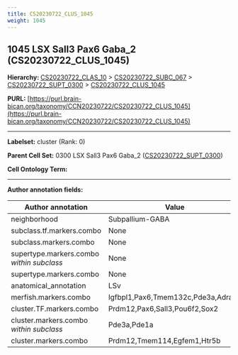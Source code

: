 ```yaml
---
title: CS20230722_CLUS_1045
weight: 1045
---
```

## 1045 LSX Sall3 Pax6 Gaba_2 (CS20230722_CLUS_1045)
<b>Hierarchy: </b>
[CS20230722_CLAS_10](../CS20230722_CLAS_10) >
[CS20230722_SUBC_067](../CS20230722_SUBC_067) >
[CS20230722_SUPT_0300](../CS20230722_SUPT_0300) >
[CS20230722_CLUS_1045](../CS20230722_CLUS_1045)

**PURL:** [https://purl.brain-bican.org/taxonomy/CCN20230722/CS20230722_CLUS_1045](https://purl.brain-bican.org/taxonomy/CCN20230722/CS20230722_CLUS_1045)

---


**Labelset:** cluster (Rank: 0)

**Parent Cell Set:** 0300 LSX Sall3 Pax6 Gaba_2 ([CS20230722_SUPT_0300](../CS20230722_SUPT_0300))



**Cell Ontology Term:** 

[MARKER GENES.]: #


---

[TRANSFERRED ANNOTATIONS.]: #


[AUTHOR ANNOTATION FIELDS.]: #


**Author annotation fields:**

| Author annotation | Value |
|-------------------|-------|
|neighborhood|Subpallium-GABA|
|subclass.tf.markers.combo|None|
|subclass.markers.combo|None|
|supertype.markers.combo _within subclass_|None|
|supertype.markers.combo|None|
|anatomical_annotation|LSv|
|merfish.markers.combo|Igfbpl1,Pax6,Tmem132c,Pde3a,Adra1a|
|cluster.TF.markers.combo|Prdm12,Pax6,Sall3,Pou6f2,Sox2|
|cluster.markers.combo _within subclass_|Pde3a,Pde1a|
|cluster.markers.combo|Prdm12,Tmem114,Egfem1,Htr5b|
